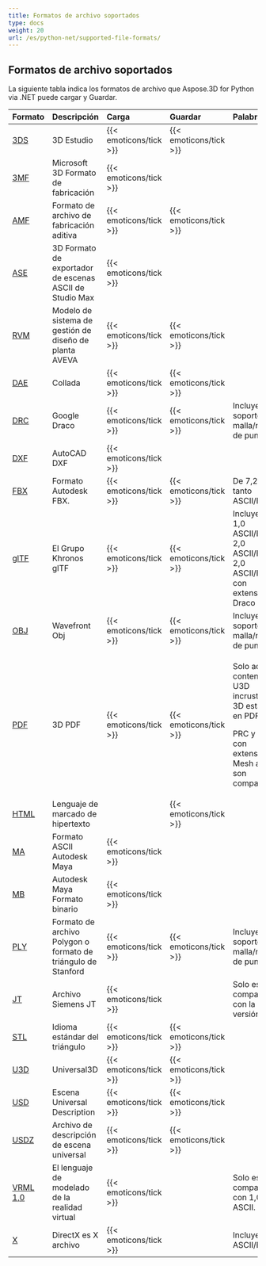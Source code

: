 ```yaml
---
title: Formatos de archivo soportados
type: docs
weight: 20
url: /es/python-net/supported-file-formats/
---
```

##  **Formatos de archivo soportados**
La siguiente tabla indica los formatos de archivo que Aspose.3D for Python via .NET puede cargar y Guardar.

|**Formato**|**Descripción**|**Carga**|**Guardar**|**Palabras**|
| :- | :- | :- | :- | :- |
|[3DS](https://docs.fileformat.com/3d/3ds/)|3D Estudio|{{< emoticons/tick >}}|{{< emoticons/tick >}}| |
|[3MF](https://docs.fileformat.com/3d/3mf/)|Microsoft 3D Formato de fabricación|{{< emoticons/tick >}}| | |
|[AMF](https://docs.fileformat.com/3d/amf/)|Formato de archivo de fabricación aditiva|{{< emoticons/tick >}}|{{< emoticons/tick >}}| |
|[ASE](https://docs.fileformat.com/3d/ase/)|3D Formato de exportador de escenas ASCII de Studio Max|{{< emoticons/tick >}}| | |
|[RVM](https://docs.fileformat.com/3d/rvm/)|Modelo de sistema de gestión de diseño de planta AVEVA|{{< emoticons/tick >}}|{{< emoticons/tick >}}| |
|[DAE](https://docs.fileformat.com/3d/dae/)|Collada|{{< emoticons/tick >}}|{{< emoticons/tick >}}| |
|[DRC](https://docs.fileformat.com/3d/drc/)|Google Draco|{{< emoticons/tick >}}|{{< emoticons/tick >}}|Incluyendo soporte de malla/nube de punto|
|[DXF](https://docs.fileformat.com/cad/dxf/)|AutoCAD DXF|{{< emoticons/tick >}}| | |
|[FBX](https://docs.fileformat.com/3d/fbx/)|Formato Autodesk FBX.|{{< emoticons/tick >}}|{{< emoticons/tick >}}|De 7,2 a 7,5, tanto ASCII/Binario.|
|[glTF](https://docs.fileformat.com/3d/glb/)|El Grupo Khronos glTF|{{< emoticons/tick >}}|{{< emoticons/tick >}}|Incluyendo 1,0 ASCII/Binary, 2,0 ASCII/Binary, 2,0 ASCII/Binary con extensión Draco|
|[OBJ](https://docs.fileformat.com/3d/obj/)|Wavefront Obj|{{< emoticons/tick >}}|{{< emoticons/tick >}}|Incluyendo soporte de malla/nube de punto.|
|[PDF](https://docs.fileformat.com/pdf/)|3D PDF|{{< emoticons/tick >}}|{{< emoticons/tick >}}|<p>Solo admite contenido U3D incrustado 3D estándar en PDF.</p><p>PRC y U3D con extensión RH Mesh aún no son compatibles.</p>|
|[HTML](https://docs.fileformat.com/web/html/)|Lenguaje de marcado de hipertexto| |{{< emoticons/tick >}}| |
|[MA](https://docs.fileformat.com/3d/ma/)|Formato ASCII Autodesk Maya|{{< emoticons/tick >}} | | |
|[MB](https://docs.fileformat.com/3d/mb/)|Autodesk Maya Formato binario|{{< emoticons/tick >}} | | |
|[PLY](https://docs.fileformat.com/3d/ply/)|Formato de archivo Polygon o formato de triángulo de Stanford|{{< emoticons/tick >}}|{{< emoticons/tick >}}|Incluyendo soporte de malla/nube de punto.|
|[JT](https://docs.fileformat.com/3d/jt/)|Archivo Siemens JT|{{< emoticons/tick >}}| |Solo es compatible con la versión 8 y 9.|
|[STL](https://docs.fileformat.com/cad/stl/)|Idioma estándar del triángulo|{{< emoticons/tick >}}|{{< emoticons/tick >}}| |
|[U3D](https://docs.fileformat.com/3d/u3d/)|Universal3D|{{< emoticons/tick >}}|{{< emoticons/tick >}}| |
|[USD](https://docs.fileformat.com/3d/usd/)|Escena Universal Description|{{< emoticons/tick >}}|{{< emoticons/tick >}}| |
|[USDZ](https://docs.fileformat.com/3d/usdz/)|Archivo de descripción de escena universal|{{< emoticons/tick >}}|{{< emoticons/tick >}}| |
|[VRML 1,0](https://docs.fileformat.com/3d/vrml/)|El lenguaje de modelado de la realidad virtual|{{< emoticons/tick >}}| |Solo es compatible con 1,0 ASCII.|
|[X](https://docs.fileformat.com/3d/x/)|DirectX es X archivo|{{< emoticons/tick >}}| |Incluyendo ASCII/Binario.|

